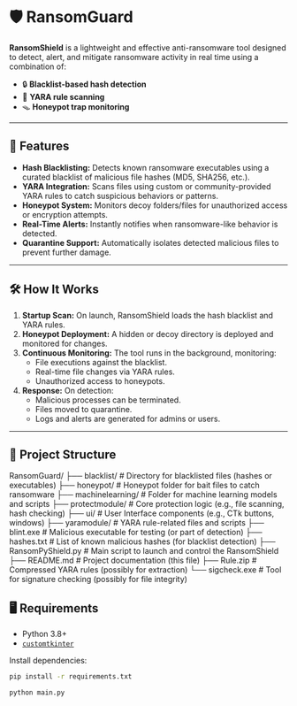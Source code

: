 # 🛡️ RansomGuard

**RansomShield** is a lightweight and effective anti-ransomware tool designed to detect, alert, and mitigate ransomware activity in real time using a combination of:

- 🔒 **Blacklist-based hash detection**
- 🧬 **YARA rule scanning**
- 🪤 **Honeypot trap monitoring**

---

## 🚀 Features

- **Hash Blacklisting:** Detects known ransomware executables using a curated blacklist of malicious file hashes (MD5, SHA256, etc.).
- **YARA Integration:** Scans files using custom or community-provided YARA rules to catch suspicious behaviors or patterns.
- **Honeypot System:** Monitors decoy folders/files for unauthorized access or encryption attempts.
- **Real-Time Alerts:** Instantly notifies when ransomware-like behavior is detected.
- **Quarantine Support:** Automatically isolates detected malicious files to prevent further damage.

---

## 🛠️ How It Works

1. **Startup Scan:** On launch, RansomShield loads the hash blacklist and YARA rules.
2. **Honeypot Deployment:** A hidden or decoy directory is deployed and monitored for changes.
3. **Continuous Monitoring:** The tool runs in the background, monitoring:
   - File executions against the blacklist.
   - Real-time file changes via YARA rules.
   - Unauthorized access to honeypots.
4. **Response:** On detection:
   - Malicious processes can be terminated.
   - Files moved to quarantine.
   - Logs and alerts are generated for admins or users.

---

## 📁 Project Structure

RansomGuard/
├── blacklist/               # Directory for blacklisted files (hashes or executables)
├── honeypot/                # Honeypot folder for bait files to catch ransomware
├── machinelearning/         # Folder for machine learning models and scripts
├── protectmodule/           # Core protection logic (e.g., file scanning, hash checking)
├── ui/                      # User Interface components (e.g., CTk buttons, windows)
├── yaramodule/              # YARA rule-related files and scripts
├── blint.exe                # Malicious executable for testing (or part of detection)
├── hashes.txt               # List of known malicious hashes (for blacklist detection)
├── RansomPyShield.py        # Main script to launch and control the RansomShield
├── README.md                # Project documentation (this file)
├── Rule.zip                 # Compressed YARA rules (possibly for extraction)
└── sigcheck.exe             # Tool for signature checking (possibly for file integrity)

## 🖥️ Requirements

- Python 3.8+
- [`customtkinter`](https://github.com/TomSchimansky/CustomTkinter)


Install dependencies:

```bash
pip install -r requirements.txt
```

```bash
python main.py
```